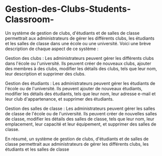 # Gestion-des-Clubs-Students-Classroom-
Un système de gestion de clubs, d'étudiants et de salles de classe permettrait aux administrateurs de gérer les différents clubs, les étudiants et les salles de classe dans une école ou une université. Voici une brève description de chaque aspect de ce système :

Gestion des clubs : Les administrateurs peuvent gérer les différents clubs dans l'école ou l'université. Ils peuvent créer de nouveaux clubs, ajouter des membres à des clubs, modifier les détails des clubs, tels que leur nom, leur description et supprimer des clubs. 

Gestion des étudiants : Les administrateurs peuvent gérer les étudiants de l'école ou de l'université. Ils peuvent ajouter de nouveaux étudiants, modifier les détails des étudiants, tels que leur nom, leur adresse e-mail et leur club d'appartenance, et supprimer des étudiants.

Gestion des salles de classe : Les administrateurs peuvent gérer les salles de classe de l'école ou de l'université. Ils peuvent créer de nouvelles salles de classe, modifier les détails des salles de classe, tels que leur nom, leur emplacement, leur capacité et leur équipement, et supprimer des salles de classe. 

En résumé, un système de gestion de clubs, d'étudiants et de salles de classe permettrait aux administrateurs de gérer les différents clubs, les étudiants et les salles de classe
